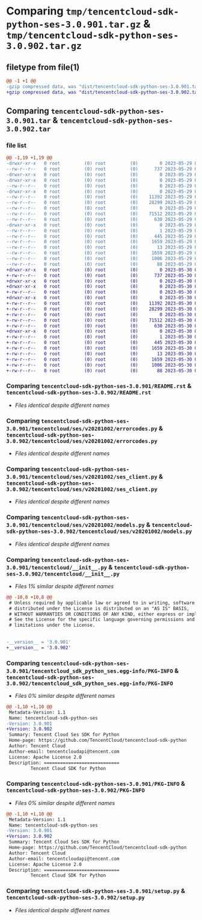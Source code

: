 # Comparing `tmp/tencentcloud-sdk-python-ses-3.0.901.tar.gz` & `tmp/tencentcloud-sdk-python-ses-3.0.902.tar.gz`

## filetype from file(1)

```diff
@@ -1 +1 @@
-gzip compressed data, was "dist/tencentcloud-sdk-python-ses-3.0.901.tar", last modified: Mon May 29 02:34:48 2023, max compression
+gzip compressed data, was "dist/tencentcloud-sdk-python-ses-3.0.902.tar", last modified: Tue May 30 00:30:36 2023, max compression
```

## Comparing `tencentcloud-sdk-python-ses-3.0.901.tar` & `tencentcloud-sdk-python-ses-3.0.902.tar`

### file list

```diff
@@ -1,19 +1,19 @@
-drwxr-xr-x   0 root         (0) root         (0)        0 2023-05-29 02:34:48.000000 tencentcloud-sdk-python-ses-3.0.901/
--rw-r--r--   0 root         (0) root         (0)      737 2023-05-29 02:34:48.000000 tencentcloud-sdk-python-ses-3.0.901/README.rst
-drwxr-xr-x   0 root         (0) root         (0)        0 2023-05-29 02:34:48.000000 tencentcloud-sdk-python-ses-3.0.901/tencentcloud/
-drwxr-xr-x   0 root         (0) root         (0)        0 2023-05-29 02:34:48.000000 tencentcloud-sdk-python-ses-3.0.901/tencentcloud/ses/
--rw-r--r--   0 root         (0) root         (0)        0 2023-05-29 02:34:48.000000 tencentcloud-sdk-python-ses-3.0.901/tencentcloud/ses/__init__.py
-drwxr-xr-x   0 root         (0) root         (0)        0 2023-05-29 02:34:48.000000 tencentcloud-sdk-python-ses-3.0.901/tencentcloud/ses/v20201002/
--rw-r--r--   0 root         (0) root         (0)    11392 2023-05-29 02:34:48.000000 tencentcloud-sdk-python-ses-3.0.901/tencentcloud/ses/v20201002/errorcodes.py
--rw-r--r--   0 root         (0) root         (0)    28299 2023-05-29 02:34:48.000000 tencentcloud-sdk-python-ses-3.0.901/tencentcloud/ses/v20201002/ses_client.py
--rw-r--r--   0 root         (0) root         (0)        0 2023-05-29 02:34:48.000000 tencentcloud-sdk-python-ses-3.0.901/tencentcloud/ses/v20201002/__init__.py
--rw-r--r--   0 root         (0) root         (0)    71512 2023-05-29 02:34:48.000000 tencentcloud-sdk-python-ses-3.0.901/tencentcloud/ses/v20201002/models.py
--rw-r--r--   0 root         (0) root         (0)      630 2023-05-29 02:34:48.000000 tencentcloud-sdk-python-ses-3.0.901/tencentcloud/__init__.py
-drwxr-xr-x   0 root         (0) root         (0)        0 2023-05-29 02:34:48.000000 tencentcloud-sdk-python-ses-3.0.901/tencentcloud_sdk_python_ses.egg-info/
--rw-r--r--   0 root         (0) root         (0)        1 2023-05-29 02:34:48.000000 tencentcloud-sdk-python-ses-3.0.901/tencentcloud_sdk_python_ses.egg-info/dependency_links.txt
--rw-r--r--   0 root         (0) root         (0)      445 2023-05-29 02:34:48.000000 tencentcloud-sdk-python-ses-3.0.901/tencentcloud_sdk_python_ses.egg-info/SOURCES.txt
--rw-r--r--   0 root         (0) root         (0)     1659 2023-05-29 02:34:48.000000 tencentcloud-sdk-python-ses-3.0.901/tencentcloud_sdk_python_ses.egg-info/PKG-INFO
--rw-r--r--   0 root         (0) root         (0)       13 2023-05-29 02:34:48.000000 tencentcloud-sdk-python-ses-3.0.901/tencentcloud_sdk_python_ses.egg-info/top_level.txt
--rw-r--r--   0 root         (0) root         (0)     1659 2023-05-29 02:34:48.000000 tencentcloud-sdk-python-ses-3.0.901/PKG-INFO
--rw-r--r--   0 root         (0) root         (0)     1006 2023-05-29 02:34:48.000000 tencentcloud-sdk-python-ses-3.0.901/setup.py
--rw-r--r--   0 root         (0) root         (0)       88 2023-05-29 02:34:48.000000 tencentcloud-sdk-python-ses-3.0.901/setup.cfg
+drwxr-xr-x   0 root         (0) root         (0)        0 2023-05-30 00:30:36.000000 tencentcloud-sdk-python-ses-3.0.902/
+-rw-r--r--   0 root         (0) root         (0)      737 2023-05-30 00:30:36.000000 tencentcloud-sdk-python-ses-3.0.902/README.rst
+drwxr-xr-x   0 root         (0) root         (0)        0 2023-05-30 00:30:36.000000 tencentcloud-sdk-python-ses-3.0.902/tencentcloud/
+drwxr-xr-x   0 root         (0) root         (0)        0 2023-05-30 00:30:36.000000 tencentcloud-sdk-python-ses-3.0.902/tencentcloud/ses/
+-rw-r--r--   0 root         (0) root         (0)        0 2023-05-30 00:30:36.000000 tencentcloud-sdk-python-ses-3.0.902/tencentcloud/ses/__init__.py
+drwxr-xr-x   0 root         (0) root         (0)        0 2023-05-30 00:30:36.000000 tencentcloud-sdk-python-ses-3.0.902/tencentcloud/ses/v20201002/
+-rw-r--r--   0 root         (0) root         (0)    11392 2023-05-30 00:30:36.000000 tencentcloud-sdk-python-ses-3.0.902/tencentcloud/ses/v20201002/errorcodes.py
+-rw-r--r--   0 root         (0) root         (0)    28299 2023-05-30 00:30:36.000000 tencentcloud-sdk-python-ses-3.0.902/tencentcloud/ses/v20201002/ses_client.py
+-rw-r--r--   0 root         (0) root         (0)        0 2023-05-30 00:30:36.000000 tencentcloud-sdk-python-ses-3.0.902/tencentcloud/ses/v20201002/__init__.py
+-rw-r--r--   0 root         (0) root         (0)    71512 2023-05-30 00:30:36.000000 tencentcloud-sdk-python-ses-3.0.902/tencentcloud/ses/v20201002/models.py
+-rw-r--r--   0 root         (0) root         (0)      630 2023-05-30 00:30:36.000000 tencentcloud-sdk-python-ses-3.0.902/tencentcloud/__init__.py
+drwxr-xr-x   0 root         (0) root         (0)        0 2023-05-30 00:30:36.000000 tencentcloud-sdk-python-ses-3.0.902/tencentcloud_sdk_python_ses.egg-info/
+-rw-r--r--   0 root         (0) root         (0)        1 2023-05-30 00:30:36.000000 tencentcloud-sdk-python-ses-3.0.902/tencentcloud_sdk_python_ses.egg-info/dependency_links.txt
+-rw-r--r--   0 root         (0) root         (0)      445 2023-05-30 00:30:36.000000 tencentcloud-sdk-python-ses-3.0.902/tencentcloud_sdk_python_ses.egg-info/SOURCES.txt
+-rw-r--r--   0 root         (0) root         (0)     1659 2023-05-30 00:30:36.000000 tencentcloud-sdk-python-ses-3.0.902/tencentcloud_sdk_python_ses.egg-info/PKG-INFO
+-rw-r--r--   0 root         (0) root         (0)       13 2023-05-30 00:30:36.000000 tencentcloud-sdk-python-ses-3.0.902/tencentcloud_sdk_python_ses.egg-info/top_level.txt
+-rw-r--r--   0 root         (0) root         (0)     1659 2023-05-30 00:30:36.000000 tencentcloud-sdk-python-ses-3.0.902/PKG-INFO
+-rw-r--r--   0 root         (0) root         (0)     1006 2023-05-30 00:30:36.000000 tencentcloud-sdk-python-ses-3.0.902/setup.py
+-rw-r--r--   0 root         (0) root         (0)       88 2023-05-30 00:30:36.000000 tencentcloud-sdk-python-ses-3.0.902/setup.cfg
```

### Comparing `tencentcloud-sdk-python-ses-3.0.901/README.rst` & `tencentcloud-sdk-python-ses-3.0.902/README.rst`

 * *Files identical despite different names*

### Comparing `tencentcloud-sdk-python-ses-3.0.901/tencentcloud/ses/v20201002/errorcodes.py` & `tencentcloud-sdk-python-ses-3.0.902/tencentcloud/ses/v20201002/errorcodes.py`

 * *Files identical despite different names*

### Comparing `tencentcloud-sdk-python-ses-3.0.901/tencentcloud/ses/v20201002/ses_client.py` & `tencentcloud-sdk-python-ses-3.0.902/tencentcloud/ses/v20201002/ses_client.py`

 * *Files identical despite different names*

### Comparing `tencentcloud-sdk-python-ses-3.0.901/tencentcloud/ses/v20201002/models.py` & `tencentcloud-sdk-python-ses-3.0.902/tencentcloud/ses/v20201002/models.py`

 * *Files identical despite different names*

### Comparing `tencentcloud-sdk-python-ses-3.0.901/tencentcloud/__init__.py` & `tencentcloud-sdk-python-ses-3.0.902/tencentcloud/__init__.py`

 * *Files 1% similar despite different names*

```diff
@@ -10,8 +10,8 @@
 # Unless required by applicable law or agreed to in writing, software
 # distributed under the License is distributed on an "AS IS" BASIS,
 # WITHOUT WARRANTIES OR CONDITIONS OF ANY KIND, either express or implied.
 # See the License for the specific language governing permissions and
 # limitations under the License.
 
 
-__version__ = '3.0.901'
+__version__ = '3.0.902'
```

### Comparing `tencentcloud-sdk-python-ses-3.0.901/tencentcloud_sdk_python_ses.egg-info/PKG-INFO` & `tencentcloud-sdk-python-ses-3.0.902/tencentcloud_sdk_python_ses.egg-info/PKG-INFO`

 * *Files 0% similar despite different names*

```diff
@@ -1,10 +1,10 @@
 Metadata-Version: 1.1
 Name: tencentcloud-sdk-python-ses
-Version: 3.0.901
+Version: 3.0.902
 Summary: Tencent Cloud Ses SDK for Python
 Home-page: https://github.com/TencentCloud/tencentcloud-sdk-python
 Author: Tencent Cloud
 Author-email: tencentcloudapi@tencent.com
 License: Apache License 2.0
 Description: ============================
         Tencent Cloud SDK for Python
```

### Comparing `tencentcloud-sdk-python-ses-3.0.901/PKG-INFO` & `tencentcloud-sdk-python-ses-3.0.902/PKG-INFO`

 * *Files 0% similar despite different names*

```diff
@@ -1,10 +1,10 @@
 Metadata-Version: 1.1
 Name: tencentcloud-sdk-python-ses
-Version: 3.0.901
+Version: 3.0.902
 Summary: Tencent Cloud Ses SDK for Python
 Home-page: https://github.com/TencentCloud/tencentcloud-sdk-python
 Author: Tencent Cloud
 Author-email: tencentcloudapi@tencent.com
 License: Apache License 2.0
 Description: ============================
         Tencent Cloud SDK for Python
```

### Comparing `tencentcloud-sdk-python-ses-3.0.901/setup.py` & `tencentcloud-sdk-python-ses-3.0.902/setup.py`

 * *Files identical despite different names*

